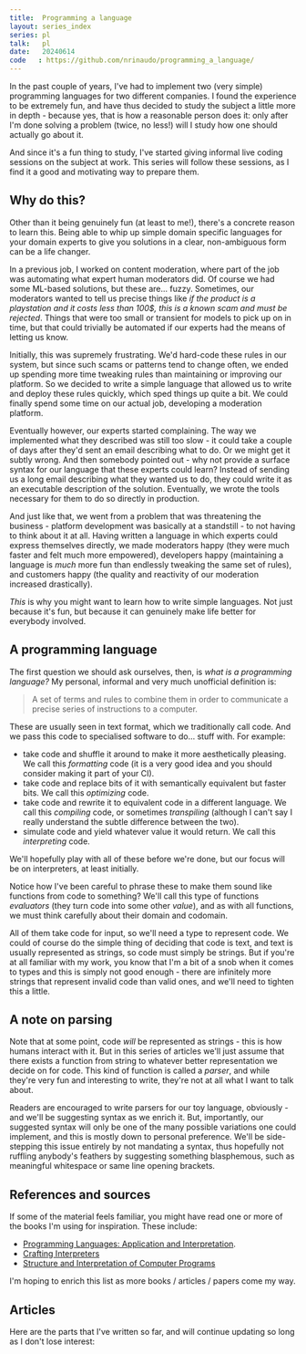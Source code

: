 ```yaml
---
title:  Programming a language
layout: series_index
series: pl
talk:   pl
date:   20240614
code   : https://github.com/nrinaudo/programming_a_language/
---
```


In the past couple of years, I've had to implement two (very simple) programming languages for two different companies. I found the experience to be extremely fun, and have thus decided to study the subject a little more in depth - because yes, that is how a reasonable person does it: only after I'm done solving a problem (twice, no less!) will I study how one should actually go about it.

And since it's a fun thing to study, I've started giving informal live coding sessions on the subject at work. This series will follow these sessions, as I find it a good and motivating way to prepare them.

## Why do this?

Other than it being genuinely fun (at least to me!), there's a concrete reason to learn this. Being able to whip up simple domain specific languages for your domain experts to give you solutions in a clear, non-ambiguous form can be a life changer.

In a previous job, I worked on content moderation, where part of the job was automating what expert human moderators did. Of course we had some ML-based solutions, but these are... fuzzy. Sometimes, our moderators wanted to tell us precise things like _if the product is a playstation and it costs less than 100$, this is a known scam and must be rejected_. Things that were too small or transient for models to pick up on in time, but that could trivially be automated if our experts had the means of letting us know.

Initially, this was supremely frustrating. We'd hard-code these rules in our system, but since such scams or patterns tend to change often, we ended up spending more time tweaking rules than maintaining or improving our platform. So we decided to write a simple language that allowed us to write and deploy these rules quickly, which sped things up quite a bit. We could finally spend some time on our actual job, developing a moderation platform.

Eventually however, our experts started complaining. The way we implemented what they described was still too slow - it could take a couple of days after they'd sent an email describing what to do. Or we might get it subtly wrong. And then somebody pointed out - why not provide a surface syntax for our language that these experts could learn? Instead of sending us a long email describing what they wanted us to do, they could write it as an executable description of the solution. Eventually, we wrote the tools necessary for them to do so directly in production.

And just like that, we went from a problem that was threatening the business - platform development was basically at a standstill - to not having to think about it at all. Having written a language in which experts could express themselves directly, we made moderators happy (they were much faster and felt much more empowered), developers happy (maintaining a language is _much_ more fun than endlessly tweaking the same set of rules), and customers happy (the quality and reactivity of our moderation increased drastically).

_This_ is why you might want to learn how to write simple languages. Not just because it's fun, but because it can genuinely make life better for everybody involved.

## A programming language

The first question we should ask ourselves, then, is _what is a programming language?_ My personal, informal and very much unofficial definition is:
> A set of terms and rules to combine them in order to communicate a precise series of instructions to a computer.

These are usually seen in text format, which we traditionally call code. And we pass this code to specialised software to do... stuff with. For example:
- take code and shuffle it around to make it more aesthetically pleasing. We call this _formatting_ code (it is a very good idea and you should consider making it part of your CI).
- take code and replace bits of it with semantically equivalent but faster bits. We call this _optimizing_ code.
- take code and rewrite it to equivalent code in a different language. We call this _compiling_ code, or sometimes _transpiling_ (although I can't say I really understand the subtle difference between the two).
- simulate code and yield whatever value it would return. We call this _interpreting_ code.

We'll hopefully play with all of these before we're done, but our focus will be on interpreters, at least initially.

Notice how I've been careful to phrase these to make them sound like functions from code to something? We'll call this type of functions _evaluators_ (they turn code into some other _value_), and as with all functions, we must think carefully about their domain and codomain.

All of them take code for input, so we'll need a type to represent code. We could of course do the simple thing of deciding that code is text, and text is usually represented as strings, so code must simply be strings. But if you're at all familiar with my work, you know that I'm a bit of a snob when it comes to types and this is simply not good enough - there are infinitely more strings that represent invalid code than valid ones, and we'll need to tighten this a little.


## A note on parsing

Note that at some point, code _will_ be represented as strings - this is how humans interact with it. But in this series of articles we'll just assume that there exists a function from string to whatever better representation we decide on for code. This kind of function is called a _parser_, and while they're very fun and interesting to write, they're not at all what I want to talk about.

Readers are encouraged to write parsers for our toy language, obviously - and we'll be suggesting syntax as we enrich it. But, importantly, our suggested syntax will only be one of the many possible variations one could implement, and this is mostly down to personal preference. We'll be side-stepping this issue entirely by not mandating a syntax, thus hopefully not ruffling anybody's feathers by suggesting something blasphemous, such as meaningful whitespace or same line opening brackets.

## References and sources

If some of the material feels familiar, you might have read one or more of the books I'm using for inspiration. These include:
- [Programming Languages: Application and Interpretation](https://www.plai.org/).
- [Crafting Interpreters](https://craftinginterpreters.com/)
- [Structure and Interpretation of Computer Programs](https://mitpress.mit.edu/9780262510875/structure-and-interpretation-of-computer-programs/)

I'm hoping to enrich this list as more books / articles / papers come my way.

## Articles

Here are the parts that I've written so far, and will continue updating so long as I don't lose interest:

